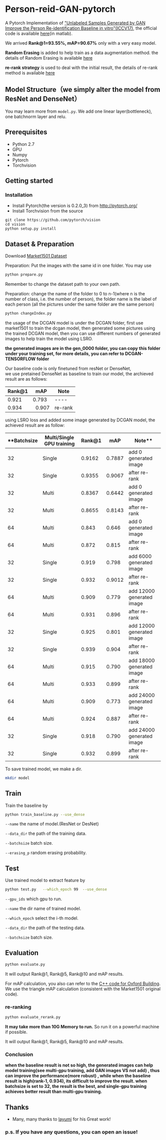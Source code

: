# Person-reid-GAN-pytorch
A Pytorch Implementation of ["Unlabeled Samples Generated by GAN Improve the Person Re-identification Baseline in vitro"(ICCV17)](http://openaccess.thecvf.com/content_ICCV_2017/papers/Zheng_Unlabeled_Samples_Generated_ICCV_2017_paper.pdf), the official code is available [here](https://github.com/layumi/Person-reID_GAN)(in matlab).


We arrived **Rank@1=93.55%, mAP=90.67%** only with a very easy model.


**Random Erasing** is added to help train as a data augmentation method. the details of Random Erasing is available [here](https://github.com/zhunzhong07/Random-Erasing)

**re-rank strategy** is used to deal with the initial result, the details of re-rank method is available [here](https://github.com/zhunzhong07/person-re-ranking)


## Model Structure（we simply alter the model from ResNet and DenseNet）
You may learn more from `model.py`. 
We add one linear layer(bottleneck), one batchnorm layer and relu.

## Prerequisites

- Python 2.7
- GPU 
- Numpy
- Pytorch
- Torchvision

## Getting started
### Installation
- Install Pytorch(the version is 0.2.0_3) from http://pytorch.org/
- Install Torchvision from the source
```
git clone https://github.com/pytorch/vision
cd vision
python setup.py install
```
## Dataset & Preparation
Download [Market1501 Dataset](http://www.liangzheng.org/Project/project_reid.html)

Preparation: Put the images with the same id in one folder. You may use 
```bash
python prepare.py
```
Remember to change the dataset path to your own path.

Preparation: change the name of the folder to 0 to n-1(where n is the number of class, i.e. the number of person),  the folder name is the label of each person (all the pictures under the same folder are the same person) 
```bash
python changeIndex.py
```
the usage of the DCGAN model is under the DCGAN folder,  first use market1501 to train the dcgan model,  then generated some pictures using the trained DCGAN model,  then you can use different numbers of generated images to help train the model using LSRO. 

**the generated images are in the gen_0000 folder, you can copy this folder under your training set, for more details, you can refer to DCGAN-TENSORFLOW folder**

Our baseline code is only finetuned from resNet or DenseNet,  
we use pretained DenseNet as baseline to train our model, the archieved result are as follows:

|Rank@1 | mAP | Note|
| ----- | ---- | ---- |
|0.921  |   0.793| ----|
|0.934   |  0.907|re-rank|

using LSRO loss and added some image generated by DCGAN model, the achieved result are as follow:

 |**Batchsize|Multi/Single GPU training |Rank@1 | mAP | Note**|
 | ----- | ---- | ----- | ---- | ---- |
 | 32 | Single | 0.9162 | 0.7887 | add 0 generated image|
 | 32 | Single | 0.9355 | 0.9067 | after re-rank|
 | 32 | Multi | 0.8367 | 0.6442 | add 0 generated image|
 | 32 | Multi | 0.8655 | 0.8143 | after re-rank|
 | 64 | Multi | 0.843 | 0.646 | add 0 generated image|
 | 64 | Multi | 0.872 | 0.815 | after re-rank|
 | 32 | Single | 0.919 | 0.798 | add 6000 generated image|
 | 32 | Single | 0.932 | 0.9012 | after re-rank|
 | 64 | Multi | 0.909 | 0.779 | add 12000 generated image|
 | 64 | Multi | 0.931 | 0.896 | after re-rank|
 | 32 | Single | 0.925 | 0.801 | add 12000 generated image|
 | 32 | Single | 0.939 | 0.904 | after re-rank|
 | 64 | Multi | 0.915 | 0.790 | add 18000 generated image|
 | 64 | Multi | 0.933 | 0.899 | after re-rank|
 | 64 | Multi | 0.909 | 0.773 | add 24000 generated image|
 | 64 | Multi | 0.924 | 0.887 | after re-rank|
 | 32 | Single | 0.918 | 0.790 | add 24000 generated image|
 | 32 | Single | 0.932 | 0.899 | after re-rank|

To save trained model, we make a dir.
```bash
mkdir model 
```


## Train
Train the baseline by
```bash
python train_baseline.py --use_dense
```

`--name` the name of model.(ResNet or DesNet)

`--data_dir` the path of the training data.

`--batchsize` batch size.

`--erasing_p` random erasing probability.


## Test
Use trained model to extract feature by
```bash
python test.py   --which_epoch 99  --use_dense
```
`--gpu_ids` which gpu to run.

`--name` the dir name of trained model.

`--which_epoch` select the i-th model.

`--data_dir` the path of the testing data.

`--batchsize` batch size.


## Evaluation
```bash
python evaluate.py
```
It will output Rank@1, Rank@5, Rank@10 and mAP results.

For mAP calculation, you also can refer to the [C++ code for Oxford Building](http://www.robots.ox.ac.uk/~vgg/data/oxbuildings/compute_ap.cpp). We use the triangle mAP calculation (consistent with the Market1501 original code).

### re-ranking
```bash
python evaluate_rerank.py
```
**It may take more than 10G Memory to run.** So run it on a powerful machine if possible. 

It will output Rank@1, Rank@5, Rank@10 and mAP results.

### Conclusion

**when the baseline result is not so high,  the generated images can help model training(see multi-gpu training, add GAN images VS not add) , thus can improve the performance(more robust) ,  while when the baseline result is high(rank-1, 0.934), its difficult to improve the result.  when batchsize is set to 32, the result is the best,  and single-gpu training achieves better result than multi-gpu training.**

## Thanks

* Many, many thanks to [layumi](https://github.com/layumi/Person-reID_GAN) for his Great work!
  
### p.s. If you have any questions, you can open an issue!
